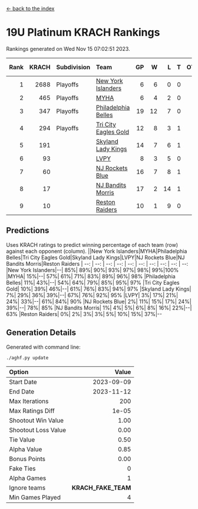 [<- back to the index](readme.md)
# 19U Platinum KRACH Rankings
Rankings generated on Wed Nov 15 07:02:51 2023.

Rank|KRACH|Subdivision|Team|GP|W|L|T|OTW|OTL|SoS|Exp Wins|Win Diff
---:|---:|:---|:---|---:|---:|---:|---:|---:|---:|---:|---:|---:
1|2688|Playoffs|[New York Islanders](https://gamesheetstats.com/seasons/3663/teams/140861/schedule)|6|6|0|0|0|0|60|6.8|-0.0
2|465|Playoffs|[MYHA](https://gamesheetstats.com/seasons/3663/teams/140863/schedule)|6|4|2|0|0|0|236|4.9|0.0
3|347|Playoffs|[Philadelphia Belles](https://gamesheetstats.com/seasons/3663/teams/140864/schedule)|19|12|7|0|0|0|615|12.9|0.0
4|294|Playoffs|[Tri City Eagles Gold](https://gamesheetstats.com/seasons/3663/teams/140869/schedule)|12|8|3|1|0|0|148|9.4|0.0
5|191||[Skyland Lady Kings](https://gamesheetstats.com/seasons/3663/teams/140865/schedule)|14|7|6|1|0|0|414|8.4|0.0
6|93||[LVPY](https://gamesheetstats.com/seasons/3663/teams/140860/schedule)|8|3|5|0|0|0|195|3.9|0.0
7|60||[NJ Rockets Blue](https://gamesheetstats.com/seasons/3663/teams/140867/schedule)|16|7|8|1|0|0|573|8.4|0.0
8|17||[NJ Bandits Morris](https://gamesheetstats.com/seasons/3663/teams/140866/schedule)|17|2|14|1|0|0|434|3.4|0.0
9|10||[Reston Raiders](https://gamesheetstats.com/seasons/3663/teams/140868/schedule)|10|1|9|0|0|0|134|1.9|0.0

## Predictions
Uses KRACH ratings to predict winning percentage of each team (row) against each opponent (column).
||New York Islanders|MYHA|Philadelphia Belles|Tri City Eagles Gold|Skyland Lady Kings|LVPY|NJ Rockets Blue|NJ Bandits Morris|Reston Raiders
| --: | --: | --: | --: | --: | --: | --: | --: | --: | --: 
|New York Islanders|--| 85%| 89%| 90%| 93%| 97%| 98%| 99%|100%
|MYHA| 15%|--| 57%| 61%| 71%| 83%| 89%| 96%| 98%
|Philadelphia Belles| 11%| 43%|--| 54%| 64%| 79%| 85%| 95%| 97%
|Tri City Eagles Gold| 10%| 39%| 46%|--| 61%| 76%| 83%| 94%| 97%
|Skyland Lady Kings|  7%| 29%| 36%| 39%|--| 67%| 76%| 92%| 95%
|LVPY|  3%| 17%| 21%| 24%| 33%|--| 61%| 84%| 90%
|NJ Rockets Blue|  2%| 11%| 15%| 17%| 24%| 39%|--| 78%| 85%
|NJ Bandits Morris|  1%|  4%|  5%|  6%|  8%| 16%| 22%|--| 63%
|Reston Raiders|  0%|  2%|  3%|  3%|  5%| 10%| 15%| 37%|--

## Generation Details

Generated with command line:
```
./aghf.py update
```

| Option | Value |
| :----- | ----: |
| Start Date | 2023-09-09 |
| End Date | 2023-11-12 |
| Max Iterations | 200 |
| Max Ratings Diff | 1e-05 |
| Shootout Win Value | 1.00 |
| Shootout Loss Value | 0.00 |
| Tie Value | 0.50 |
| Alpha Value | 0.85 |
| Bonus Points | 0.00 |
| Fake Ties | 0 |
| Alpha Games | 1 |
| Ignore teams | __KRACH_FAKE_TEAM__ |
| Min Games Played | 4 |


